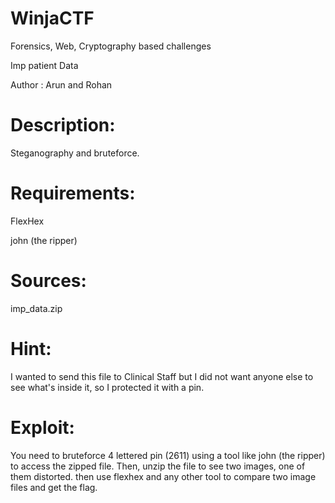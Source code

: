 # WinjaCTF
Forensics, Web, Cryptography based challenges

Imp patient Data

Author : Arun and Rohan

# Description: 
Steganography and bruteforce.

# Requirements:
FlexHex

john (the ripper)

# Sources:
imp_data.zip

# Hint:
I wanted to send this file to Clinical Staff but I did not want anyone else to see what's inside it, so I protected it with a pin.


# Exploit:
You need to bruteforce 4 lettered pin (2611) using a tool like john (the ripper) to access the zipped file. Then, unzip the file to see two images, one of them distorted. then use flexhex and any other tool to compare two image files and get the flag.
